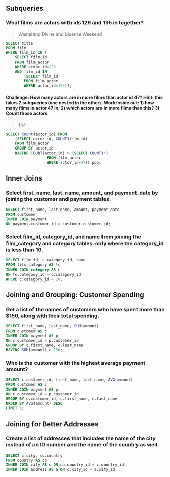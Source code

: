 ## Subqueries

### What films are actors with ids 129 and 195 in together?

> Wasteland Divine and License Weekend

``` sql
SELECT title 
FROM film 
WHERE film_id IN (
	SELECT film_id 
	FROM film_actor 
	WHERE actor_id=129
	AND film_id IN 
		(SELECT film_id 
		FROM film_actor 
		WHERE actor_id=195));
```


#### Challenge: How many actors are in more films than actor id 47? Hint: this takes 2 subqueries (one nested in the other). Work inside out: 1) how many films is actor 47 in; 2) which actors are in more films than this? 3) Count those actors.

> 144

``` sql 
SELECT count(actor_id) FROM 
	(SELECT actor_id, COUNT(film_id)
	FROM film_actor 
	GROUP BY actor_id
	HAVING COUNT(actor_id) > (SELECT COUNT(*)
				  FROM film_actor 
				  WHERE actor_id=47)) poo;
```


## Inner Joins 

### Select first_name, last_name, amount, and payment_date by joining the customer and payment tables. 

``` sql
SELECT first_name, last_name, amount, payment_date 
FROM customer 
INNER JOIN payment
ON payment.customer_id = customer.customer_id;
```


### Select film_id, category_id, and name from joining the film_category and category tables, only where the category_id is less than 10.

```sql
SELECT film_id, c.category_id, name 
FROM film_category AS fc
INNER JOIN category AS c
ON fc.category_id = c.category_id 
WHERE c.category_id < 10;
```

## Joining and Grouping: Customer Spending

### Get a list of the names of customers who have spent more than $150, along with their total spending.

``` sql
SELECT first_name, last_name, SUM(amount) 
FROM customer AS c
INNER JOIN payment AS p 
ON c.customer_id = p.customer_id 
GROUP BY c.first_name, c.last_name 
HAVING SUM(amount) > 150;
```

### Who is the customer with the highest average payment amount?

``` sql 
SELECT c.customer_id, first_name, last_name, AVG(amount) 
FROM customer AS c
INNER JOIN payment AS p 
ON c.customer_id = p.customer_id 
GROUP BY c.customer_id, c.first_name, c.last_name 
ORDER BY AVG(amount) DESC
LIMIT 1;
```

## Joining for Better Addresses

### Create a list of addresses that includes the name of the city instead of an ID number and the name of the country as well.

``` sql
SELECT c.city, co.country 
FROM country AS co 
INNER JOIN city AS c ON co.country_id = c.country_id
INNER JOIN address AS a ON c.city_id = a.city_id
```
